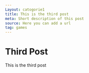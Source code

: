 ```yaml
---
Layout: catogorie1
title: This is the third post
meta: Short description of this post
source: Here you can add a url
tag: games
---
```


<h1>Third Post</h1>

<p>This is the third post</p>